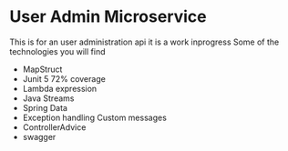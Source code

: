 # User Admin Microservice

This is for an user administration api it is a work inprogress
Some of the technologies you will find
- MapStruct
- Junit 5 72% coverage
- Lambda expression
- Java Streams 
- Spring Data
- Exception handling Custom messages
- ControllerAdvice
- swagger
